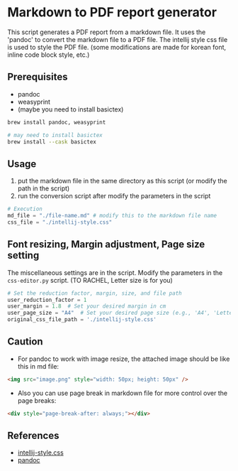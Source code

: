 # Markdown to PDF report generator

This script generates a PDF report from a markdown file.
It uses the 'pandoc' to convert the markdown file to a PDF file.
The intellij style css file is used to style the PDF file. (some modifications are made for korean font, inline code block style, etc.)

## Prerequisites

- pandoc
- weasyprint
- (maybe you need to install basictex)

```bash
brew install pandoc, weasyprint

# may need to install basictex
brew install --cask basictex
```

## Usage

1. put the markdown file in the same directory as this script (or modify the path in the script)
2. run the conversion script after modify the parameters in the script

```python
# Execution
md_file = "./file-name.md" # modify this to the markdown file name
css_file = "./intellij-style.css"
```

## Font resizing, Margin adjustment, Page size setting

The miscellaneous settings are in the script.
Modify the parameters in the `css-editor.py` script.
(TO RACHEL, Letter size is for you)

```python
# Set the reduction factor, margin, size, and file path
user_reduction_factor = 1
user_margin = 1.8  # Set your desired margin in cm
user_page_size = "A4"  # Set your desired page size (e.g., 'A4', 'Letter', etc.)
original_css_file_path = './intellij-style.css'
```

## Caution

- For pandoc to work with image resize, the attached image should be like this in md file:

```html
<img src="image.png" style="width: 50px; height: 50px" />
```

- Also you can use page break in markdown file for more control over the page breaks:

```html
<div style="page-break-after: always;"></div>
```

## References

- [intellij-style.css](https://gist.github.com/ivalkeen/c093e3401790a02f02e020a2884229e8)
- [pandoc](https://pandoc.org/)
